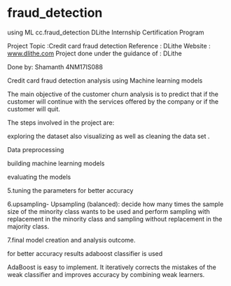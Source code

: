 # fraud_detection
using ML
cc.fraud_detection
DLithe Internship Certification Program

Project Topic :Credit card fraud detection Reference : DLithe Website : www.dlithe.com Project done under the guidance of : DLithe

Done by: Shamanth 4NM17IS088

Credit card fraud detection analysis using Machine learning models

The main objective of the customer churn analysis is to predict that if the customer will continue with the services offered by the company or if the customer will quit.

The steps involved in the project are:

exploring the dataset also visualizing as well as cleaning the data set .

Data preprocessing

building machine learning models

evaluating the models

5.tuning the parameters for better accuracy

6.upsampling- Upsampling (balanced): decide how many times the sample size of the minority class wants to be used and perform sampling with replacement in the minority class and sampling without replacement in the majority class.

7.final model creation and analysis outcome.

for better accuracy results adaboost classifier is used

AdaBoost is easy to implement. It iteratively corrects the mistakes of the weak classifier and improves accuracy by combining weak learners.
